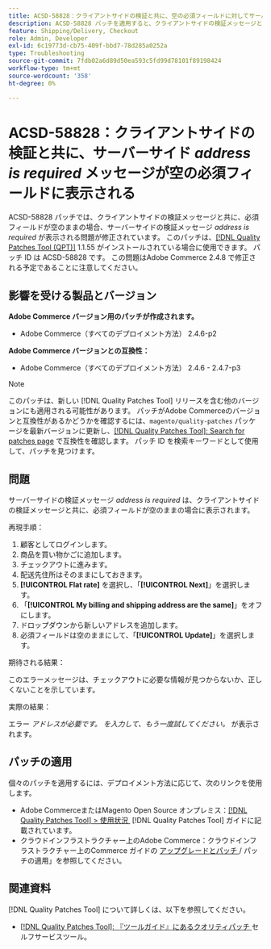 ```yaml
---
title: ACSD-58828：クライアントサイドの検証と共に、空の必須フィールドに対してサーバーサイドの「*アドレスが必要*」メッセージが表示される
description: ACSD-58828 パッチを適用すると、クライアントサイドの検証メッセージと共に、必須フィールドが空のままの場合、サーバーサイドの検証メッセージ「*address is required*」が表示されるAdobe Commerceの問題が修正されます。
feature: Shipping/Delivery, Checkout
role: Admin, Developer
exl-id: 6c19773d-cb75-409f-bbd7-78d285a0252a
type: Troubleshooting
source-git-commit: 7fdb02a6d89d50ea593c5fd99d78101f89198424
workflow-type: tm+mt
source-wordcount: '358'
ht-degree: 0%

---
```


# ACSD-58828：クライアントサイドの検証と共に、サーバーサイド *address is required* メッセージが空の必須フィールドに表示される

ACSD-58828 パッチでは、クライアントサイドの検証メッセージと共に、必須フィールドが空のままの場合、サーバーサイドの検証メッセージ *address is required* が表示される問題が修正されています。 このパッチは、[[!DNL Quality Patches Tool (QPT)]](/help/tools/quality-patches-tool/quality-patches-tool-to-self-serve-quality-patches.md) 1.1.55 がインストールされている場合に使用できます。 パッチ ID は ACSD-58828 です。 この問題はAdobe Commerce 2.4.8 で修正される予定であることに注意してください。

## 影響を受ける製品とバージョン

**Adobe Commerce バージョン用のパッチが作成されます。**
* Adobe Commerce（すべてのデプロイメント方法） 2.4.6-p2

**Adobe Commerce バージョンとの互換性：**
* Adobe Commerce（すべてのデプロイメント方法） 2.4.6 - 2.4.7-p3

>[!NOTE]
>
>このパッチは、新しい [!DNL Quality Patches Tool] リリースを含む他のバージョンにも適用される可能性があります。 パッチがAdobe Commerceのバージョンと互換性があるかどうかを確認するには、`magento/quality-patches` パッケージを最新バージョンに更新し、[[!DNL Quality Patches Tool]: Search for patches page](https://experienceleague.adobe.com/tools/commerce-quality-patches/index.html?lang=ja) で互換性を確認します。 パッチ ID を検索キーワードとして使用して、パッチを見つけます。

## 問題

サーバーサイドの検証メッセージ *address is required* は、クライアントサイドの検証メッセージと共に、必須フィールドが空のままの場合に表示されます。

再現手順：

1. 顧客としてログインします。
1. 商品を買い物かごに追加します。
1. チェックアウトに進みます。
1. 配送先住所はそのままにしておきます。
1. **[!UICONTROL Flat rate]** を選択し、「**[!UICONTROL Next]**」を選択します。
1. 「**[!UICONTROL My billing and shipping address are the same]**」をオフにします。
1. ドロップダウンから新しいアドレスを追加します。
1. 必須フィールドは空のままにして、「**[!UICONTROL Update]**」を選択します。

期待される結果：

このエラーメッセージは、チェックアウトに必要な情報が見つからないか、正しくないことを示しています。

実際の結果：

エラー *アドレスが必要です。 を入力して、もう一度試してください。* が表示されます。

## パッチの適用

個々のパッチを適用するには、デプロイメント方法に応じて、次のリンクを使用します。

* Adobe CommerceまたはMagento Open Source オンプレミス：[[!DNL Quality Patches Tool] > 使用状況 &#x200B;](/help/tools/quality-patches-tool/usage.md) [!DNL Quality Patches Tool] ガイドに記載されています。
* クラウドインフラストラクチャー上のAdobe Commerce：クラウドインフラストラクチャー上のCommerce ガイドの [&#x200B; アップグレードとパッチ &#x200B;](https://experienceleague.adobe.com/docs/commerce-cloud-service/user-guide/develop/upgrade/apply-patches.html?lang=ja)/ パッチの適用」を参照してください。

## 関連資料

[!DNL Quality Patches Tool] について詳しくは、以下を参照してください。

* [[!DNL Quality Patches Tool]: 『ツールガイド』にあるクオリティパッチ &#x200B;](/help/tools/quality-patches-tool/quality-patches-tool-to-self-serve-quality-patches.md) セルフサービスツール。
